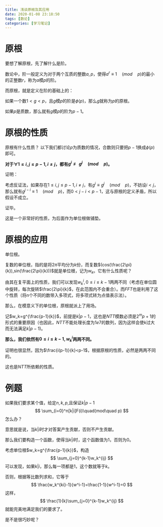 ```yaml
---
title: 浅谈原根及其应用
date: 2020-01-08 23:18:50
tags: [数论]
categories: [学习笔记]
---
```


# 原根

要想了解原根，先了解什么是阶。

数论中，阶一般定义为对于两个互质的整数$a,p$，使得$a^r\equiv 1\quad (mod \quad p)$的最小的正整数$r$，称为$a$模$p$的阶。

而原根，就是定义在阶的基础上的：

如果一个数$1<g<p$，且$g$模$p$的阶是$\phi(p)$，那么$g$就称为$p$的原根。

如果$p$是质数，那么就有$g$模$p$的阶为$p-1$。

<!--more-->

# 原根的性质

原根有什么性质？
以下我们都讨论$p$为质数的情况，合数则只要把$p-1$换成$\phi(p)$即可。

**对于$\forall 1 \le i,j \le p-1,i\neq j$，都有$g^i\not\equiv g^j \quad(mod\quad p)$。**

证明：

考虑反证法，如果存在$1\le i,j\le p-1,i\neq j$，有$g^i\equiv g^j\quad (mod \quad p)$，不妨设$i<j$，那么就有$g^{j-i}\equiv 1\quad (mod\quad p)$，而$0<j-i<p-1$，这与原根的定义矛盾，所以假设不成立。

证毕。

这是一个非常好的性质，为后面作为单位根做铺垫。

# 原根的应用

单位根。

复数的单位根，指的是将$2\pi$平均分为$k$份，而复数$(cos(\frac{2\pi}{k}),sin(\frac{2\pi}{k}))$就是单位根，记为$w_k$。它有什么性质呢？

由其在复平面上的性质，我们可以发现$w_k^i,0\le i\le k-1$两两不同（考虑在单位圆中旋转，每次旋转$\frac{2\pi}{k}$，在此范围内不会重合）。而$FFT$也是利用了这个性质（将$n$个不同的数带入多项式，将多项式转为点值表示法）。

那么，在模意义下的单位根，原根就派上了用场。

记$w_k=g^{\frac{p-1}{k}}$，前提是$k|p-1$，这也是$NTT$模数必须是$2^mp+1$的形式的重要原因（也因此，$NTT$不能处理长度为$1e7$的数列，因为这样会使$k$过大而无法满足$k| p - 1$)。

**那么，我们依然有$0\le i\le k-1,w_k^i$两两不同。**

证明也很显然，因为$\frac{i(p-1)}{k}<p-1$，根据原根的性质，必然是两两不同的。

这也是$NTT$所依赖的性质。

# 例题

如果我们要求某个值，给定$n,k,p$,且保证$k|p-1$
$$
\sum_{i=0}^n[k|i]F(i)\quad(mod\quad p)
$$
怎么办？

意思就是说，当$k|i$时才对答案产生贡献，否则不产生贡献。

那么我们要构造一个函数，使得当$k|i$时，这个函数值为$1$，否则为$0$。

考虑单位根$w_k=g^{\frac{p-1}{k}}$，构造
$$
\sum_{j=0}^{k-1}w_k^{ij}
$$
可以发现，如果$k|i$，那么每一项都是$1$，这个数就等于$k$。

否则，根据等比数列求和，它等于
$$
\frac{w_k^{ki}-1}{w^i-1}=\frac{1-1}{w^i-1}=0
$$
这样，
$$
\frac{1}{k}\sum_{j=0}^{k-1}w_k^{ij}
$$
就能完美地满足我们的要求了。

是不是很巧妙呢？